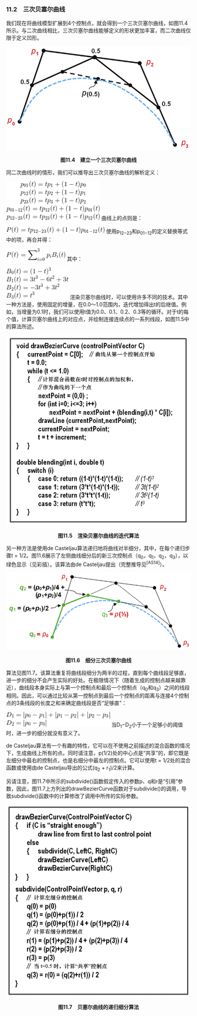 ### 11.2　三次贝塞尔曲线

我们现在将曲线模型扩展到4个控制点，就会得到一个三次贝塞尔曲线，如图11.4所示。与二次曲线相比，三次贝塞尔曲线能够定义的形状更加丰富，而二次曲线仅限于定义凹形。

![250.png](../images/250.png)
<center class="my_markdown"><b class="my_markdown">图11.4　建立一个三次贝塞尔曲线</b></center>

同二次曲线时的情形，我们可以推导出三次贝塞尔曲线的解析定义：



![251.gif](../images/251.gif)
曲线上的点则是：



![252.gif](../images/252.gif)
使用p<sub class="my_markdown">12−23</sub>和p<sub>01−12</sub>的定义替换等式中的项，再合并得：



![253.gif](../images/253.gif)
其中：



![254.gif](../images/254.gif)
渲染贝塞尔曲线时，可以使用许多不同的技术。其中一种方法是，使用固定的增量，在0.0～1.0范围内，迭代增加得出t的后继值。例如，当增量为0.1时，我们可以使用t值为0.0、0.1、0.2、0.3等的循环。对于t的每个值，计算贝塞尔曲线上的对应点，并绘制连接连续点的一系列线段，如图11.5中的算法所述。

![255.png](../images/255.png)
<center class="my_markdown"><b class="my_markdown">图11.5　渲染贝塞尔曲线的迭代算法</b></center>

另一种方法是使用de Casteljau算法递归地将曲线对半细分，其中，在每个递归步骤t = 1/2。图11.6展示了左侧曲线细分后的新三次控制点（q<sub class="my_markdown">0</sub>，q<sub>1</sub>，q<sub>2</sub>，q<sub>3</sub>），以绿色显示（见彩插）。该算法由de Casteljau提出（完整推导见<sup class="my_markdown">[AS14]</sup>）。

![256.png](../images/256.png)
<center class="my_markdown"><b class="my_markdown">图11.6　细分三次贝塞尔曲线</b></center>

算法见图11.7。该算法重复将曲线段细分为两半的过程，直到每个曲线段足够直，进一步的细分不会产生实际的好处。在极限情况下（随着生成的控制点越来越靠近），曲线段本身实际上与第一个控制点和最后一个控制点（q<sub class="my_markdown">0</sub>和q<sub>3</sub>）之间的线段相同。因此，可以通过比较从第一控制点到最后一个控制点的距离与连接4个控制点的3条线段的长度之和来确定曲线段是否“足够直”：



![257.gif](../images/257.gif)
当D<sub class="my_markdown">1</sub>−D<sub>2</sub>小于一个足够小的阈值时，进一步的细分就没有意义了。

de Casteljau算法有一个有趣的特性，它可以在不使用之前描述的混合函数的情况下，生成曲线上所有的点。同时请注意，p(1/2)处的中心点是“共享”的，即它既是左细分中最右的控制点，也是右细分中最左的控制点。它可以使用t = 1/2处的混合函数或使用由de Casteljau导出的公式(q<sub class="my_markdown">2</sub> + r<sub>1</sub>)/2来计算。

另请注意，图11.7中所示的subdivide()函数假定传入的参数p、q和r是“引用”参数，因此，图11.7上方列出的drawBezierCurve函数对于subdivide()的调用，导致subdivide()函数中的计算修改了调用中所传的实际参数。

![258.png](../images/258.png)
<center class="my_markdown"><b class="my_markdown">图11.7　贝塞尔曲线的递归细分算法</b></center>

